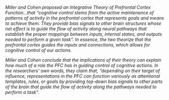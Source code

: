 *Miller and Cohen proposed an Integrative Theory of Prefrontal Cortex Function…that “cognitive control stems from the active maintenance of patterns of activity in the prefrontal cortex that represents goals and means to achieve them. They provide bias signals to other brain structures whose net effect is to guide the flow of activity along neural pathways that establish the proper mappings between inputs, internal states, and outputs needed to perform a given task”. In essence, the two theorize that the prefrontal cortex guides the inputs and connections, which allows for cognitive control of our actions.*

*Miller and Cohen conclude that the implications of their theory can explain how much of a role the PFC has in guiding control of cognitive actions. In the researchers' own words, they claim that, “depending on their target of influence, representations in the PFC can function variously as attentional templates, rules, or goals by providing top-down bias signals to other parts of the brain that guide the flow of activity along the pathways needed to perform a task”.*
